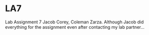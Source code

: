 # LA7
Lab Assignment 7
Jacob Corey, Coleman Zarza. Although Jacob did everything for the assignment even after contacting my lab partner...
